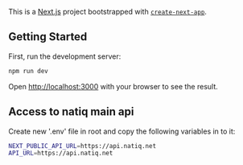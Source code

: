 This is a [Next.js](https://nextjs.org/) project bootstrapped with [`create-next-app`](https://github.com/vercel/next.js/tree/canary/packages/create-next-app).

## Getting Started

First, run the development server:

```bash
npm run dev
```

Open [http://localhost:3000](http://localhost:3000) with your browser to see the result.

## Access to natiq main api
Create new '.env' file in root and copy the following variables in to it:

```bash
NEXT_PUBLIC_API_URL=https://api.natiq.net
API_URL=https://api.natiq.net
```
